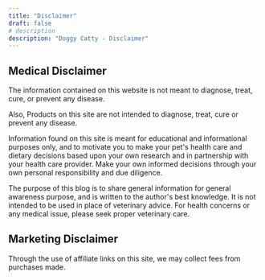 ```yaml
---
title: "Disclaimer"
draft: false
# description
description: "Doggy Catty - Disclaimer"
---
```


<h2><strong>Medical Disclaimer</strong></h2>

The information contained on this website is not meant to diagnose, treat, cure, or prevent any disease. 

Also, Products on this site are not intended to diagnose, treat, cure or prevent any disease. 

Information found on this site is meant for educational and informational purposes only, and to motivate you to make your pet's health care and dietary decisions based upon your own research and in partnership with your health care provider. Make your own informed decisions through your own personal responsibility and due diligence.

The purpose of this blog is to share general information for general awareness purpose, and is written to the author's best knowledge. It is not intended to be used in place of veterinary advice. For health concerns or any medical issue, please seek proper veterinary care.

<h2><strong>Marketing Disclaimer</strong></h2>

Through the use of affiliate links on this site, we may collect fees from purchases made.